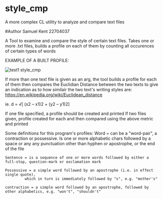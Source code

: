 # style_cmp
A more complex CL utility to analyze and compare text files 

#Author Samuel Kent 22704037

A Tool to examine and compare the style of certain text files. 
Takes one or more .txt files, builds a profile on each of them by counting all occurences of certain types of words 

EXAMPLE OF A BUILT PROFILE:


![test1 style_cmp](https://user-images.githubusercontent.com/46706647/208345902-c3937788-1056-4f3d-bd7c-6e673d2e721f.PNG)


If more than one text file is given as an arg, the tool builds a profile for each of them then compares the Euclidian Distance between the two texts to give an indication as to how similair the two text's writing styles are: https://en.wikipedia.org/wiki/Euclidean_distance

ie.
d = √[ (x2 – x1)2 + (y2 – y1)2]


If one file specified, a profile should be created and printed
If two files given, profile created for each and then compared using the above metric and printed


Some definitions for this program's profiles:
	Word = can be a "word-pair", a contraction or possessive. Is one or more alphabetic chars followed by a space
		or any any punctuation other than hyphen or apostrophe, or the end of the file

	Sentence = is a sequence of one or more words followed by either a full-stop, question-mark or exclamation mark

	Possessive = a simple word followed by an apostrophe (i.e. in effect single quote), 
		     which in turn is immediately followed by "s", e.g. "mother's"

	contraction = a simple word followed by an apostrophe, followed by other alphabetics, e.g. "won't", "shouldn't" 



